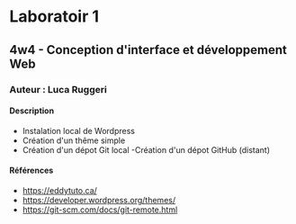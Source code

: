 # Laboratoir 1
## 4w4 - Conception d'interface et développement Web
### Auteur : Luca Ruggeri
#### Description 
- Instalation local de Wordpress
- Création d'un thême simple
- Création d'un dépot Git local
-Création d'un dépot GitHub (distant)

#### Références
- https://eddytuto.ca/
- https://developer.wordpress.org/themes/
- https://git-scm.com/docs/git-remote.html